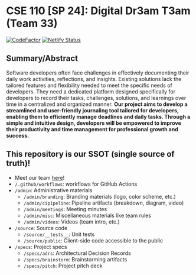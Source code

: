 # CSE 110 [SP 24]: Digital Dr3am T3am (Team 33)
[![CodeFactor](https://www.codefactor.io/repository/github/cse110-sp24-group33/cse110-sp24-group33/badge)](https://www.codefactor.io/repository/github/cse110-sp24-group33/cse110-sp24-group33)
[![Netlify Status](https://api.netlify.com/api/v1/badges/8eb2e860-d862-45ff-9f48-6e970354c312/deploy-status)](https://app.netlify.com/sites/digitaldr3amt3am-journal/deploys)

## Summary/Abstract

Software developers often face challenges in effectively documenting their daily work activities, reflections, and insights. Existing solutions lack the tailored features and flexibility needed to meet the specific needs of developers. They need a dedicated platform designed specifically for developers to record their tasks, challenges, solutions, and learnings over time in a centralized and organized manner. **Our project aims to develop a streamlined and user-friendly journaling tool tailored for developers, enabling them to efficiently manage deadlines and daily tasks. Through a simple and intuitive design, developers will be empowered to improve their productivity and time management for professional growth and success.**

## This repository is our SSOT (single source of truth)!
- Meet our team [here](admin/team.md)!
-   `/.github/workflows`: workflows for GitHub Actions
-   `/admin`: Administrative materials
    -   `/admin/branding`: Branding materials (logo, color scheme, etc.)
    -   `/admin/cipipeline`: Pipeline artifacts (breakdown, diagram, video)
    -   `/admin/meetings`: Meeting minutes
    -   `/admin/misc`: Miscellaneous materials like team rules
    -   `/admin/videos`: Videos (team intro, etc.)
-   `/source`: Source code
    -   `/source/__tests__`: Unit tests
    -   `/source/public`: Client-side code accessible to the public
-   `/specs`: Project specs
    -   `/specs/adrs`: Architectural Decision Records
    -   `/specs/brainstorm`: Brainstorming artifacts
    -   `/specs/pitch`: Project pitch deck
